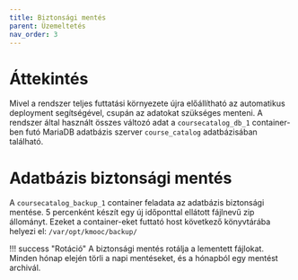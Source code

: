 ```yaml
---
title: Biztonsági mentés
parent: Üzemeltetés
nav_order: 3
---
```

# Áttekintés

Mivel a rendszer teljes futtatási környezete újra előállítható az automatikus deployment segítségével, csupán az adatokat szükséges menteni. A rendszer által használt összes változó adat a `coursecatalog_db_1` container-ben futó MariaDB adatbázis szerver `course_catalog` adatbázisában található.

# Adatbázis biztonsági mentés

A `coursecatalog_backup_1` container feladata az adatbázis biztonsági mentése. 5 percenként készít egy új időponttal ellátott fájlnevű zip állományt. Ezeket a container-eket futtató host következő könyvtárába helyezi el: `/var/opt/kmooc/backup/`

!!! success "Rotáció"
    A biztonsági mentés rotálja a lementett fájlokat. Minden hónap elején törli a napi mentéseket, és a hónapból egy mentést archivál.